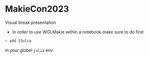 # MakieCon2023
Visual break presentation

- In order to use WGLMakie within a notebook make sure to do first
```julia
> add IJulia
```
in your globel `julia` env.